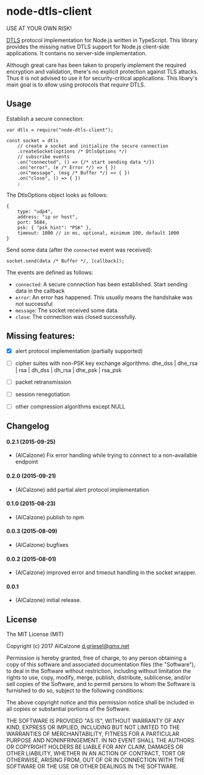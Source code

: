 # node-dtls-client

USE AT YOUR OWN RISK!


[DTLS](https://en.wikipedia.org/wiki/Datagram_Transport_Layer_Security) protocol implementation for Node.js written in TypeScript. 
This library provides the missing native DTLS support for Node.js client-side applications. It contains no server-side implementation.

Although great care has been taken to properly implement the required encryption and validation, 
there's no explicit protection against TLS attacks. Thus it is not advised to use it for security-critical applications. 
This libary's main goal is to allow using protocols that *require* DTLS.

## Usage

Establish a secure connection:
```
var dtls = require("node-dtls-client");

const socket = dtls
	// create a socket and initialize the secure connection
	.createSocket(options /* DtlsOptions */)
	// subscribe events
	.on("connected", () => {/* start sending data */})
	.on("error", (e /* Error */) => { })
	.on("message", (msg /* Buffer */) => { })
	.on("close", () => { })
	;
```

The DtlsOptions object looks as follows:
```
{
	type: "udp4",
	address: "ip or host",
	port: 5684,
	psk: { "psk_hint": "PSK" },
	timeout: 1000 // in ms, optional, minimum 100, default 1000
}
```

Send some data (after the `connected` event was received):
```
socket.send(data /* Buffer */, [callback]);
```

The events are defined as follows:
- `connected`: A secure connection has been established. Start sending data in the callback
- `error`: An error has happened. This usually means the handshake was not successful
- `message`: The socket received some data.
- `close`: The connection was closed successfully.



## Missing features:
- [x] alert protocol implementation (partially supported)
- [ ] cipher suites with non-PSK key exchange algorithms: dhe_dss | dhe_rsa | rsa | dh_dss | dh_rsa | dhe_psk | rsa_psk
- [ ] packet retransmission
- [ ] session renegotiation
- [ ] other compression algorithms except NULL


## Changelog

#### 0.2.1 (2015-09-25)
* (AlCalzone) Fix error handling while trying to connect to a non-available endpoint

#### 0.2.0 (2015-09-21)
* (AlCalzone) add partial alert protocol implementation

#### 0.1.0 (2015-08-23)
* (AlCalzone) publish to npm

#### 0.0.3 (2015-08-09)
* (AlCalzone) bugfixes

#### 0.0.2 (2015-08-01)
* (AlCalzone) improved error and timeout handling in the socket wrapper.

#### 0.0.1
* (AlCalzone) initial release. 


## License
The MIT License (MIT)

Copyright (c) 2017 AlCalzone <d.griesel@gmx.net>

Permission is hereby granted, free of charge, to any person obtaining a copy
of this software and associated documentation files (the "Software"), to deal
in the Software without restriction, including without limitation the rights
to use, copy, modify, merge, publish, distribute, sublicense, and/or sell
copies of the Software, and to permit persons to whom the Software is
furnished to do so, subject to the following conditions:

The above copyright notice and this permission notice shall be included in
all copies or substantial portions of the Software.

THE SOFTWARE IS PROVIDED "AS IS", WITHOUT WARRANTY OF ANY KIND, EXPRESS OR
IMPLIED, INCLUDING BUT NOT LIMITED TO THE WARRANTIES OF MERCHANTABILITY,
FITNESS FOR A PARTICULAR PURPOSE AND NONINFRINGEMENT. IN NO EVENT SHALL THE
AUTHORS OR COPYRIGHT HOLDERS BE LIABLE FOR ANY CLAIM, DAMAGES OR OTHER
LIABILITY, WHETHER IN AN ACTION OF CONTRACT, TORT OR OTHERWISE, ARISING FROM,
OUT OF OR IN CONNECTION WITH THE SOFTWARE OR THE USE OR OTHER DEALINGS IN
THE SOFTWARE.
